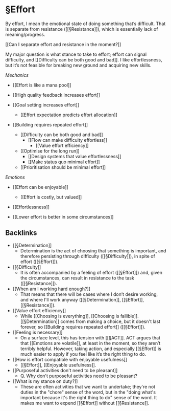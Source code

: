 # §Effort
By effort, I mean the emotional state of doing something that’s difficult. That is separate from resistance ([[§Resistance]]), which is essentially lack of meaning/progress.

[[Can I separate effort and resistance in the moment?]]

My major question is what stance to take to effort; effort can signal difficulty, and [[Difficulty can be both good and bad]]. I like effortlessness, but it’s not feasible for breaking new ground and acquiring new skills.

*Mechanics* 
* [[Effort is like a mana pool]]

* [[High quality feedback increases effort]]
* [[Goal setting increases effort]]
	* [[Effort expectation predicts effort allocation]]

* [[Building requires repeated effort]]
	* [[Difficulty can be both good and bad]]
		* [[Flow can make difficulty effortless]]
			* [[Value effort efficiency]]
	* [[Optimise for the long run]]
		* [[Design systems that value effortlessness]]
		* [[Make status quo minimal effort]]
	* [[Prioritisation should be minimal effort]]

*Emotions*
* [[Effort can be enjoyable]]
	* [[Effort is costly, but valued]]

* [[Effortlessness]]

* [[Lower effort is better in some circumstances]]

## Backlinks
* [[§Determination]]
	* Determination is the act of choosing that something is important, and therefore persisting through difficulty ([[§Difficulty]]), in spite of effort ([[§Effort]]).
* [[§Difficulty]]
	* It is often accompanied by a feeling of effort ([[§Effort]]) and, given the circumstances, can result in resistance to the task ([[§Resistance]]).
* [[When am I working hard enough?]]
	* That means that there will be cases where I don’t desire working, and where I'll work anyway ([[§Determination]], [[§Effort]], [[§Resistance]]).
* [[Value effort efficiency]]
	* While [[Choosing is everything]], [[Choosing is fallible]]. [[§Determination]] comes from making a choice, but it doesn't last forever, so [[Building requires repeated effort]] ([[§Effort]]). 
* [[Feeling is necessary]]
	* On a surface level, this has tension with [[§ACT]]. ACT argues that that [[Emotions are volatile]], at least in the moment, so they aren’t terribly helpful. However, taking action, and especially [[§Effort]] is much easier to apply if you feel like it’s the right thing to do. 
* [[How is effort compatible with enjoyable usefulness]]
	* [[§Effort]], [[Enjoyable usefulness]].
* [[Purposeful activities don't need to be pleasant]]
	* Q. Why don't purposeful activities need to be pleasant?
* [[What is my stance on duty?]]
	* These are often activities that we want to undertake; they're not duties in the "chore" sense of the word, but in the "doing what's important because it's the right thing to do" sense of the word. It makes me want to expend [[§Effort]] without [[§Resistance]].

<!-- #p1 -->

<!-- {BearID:56762AF4-D107-4B81-A33C-48496D0920F8-61785-0000485093D0B826} -->
